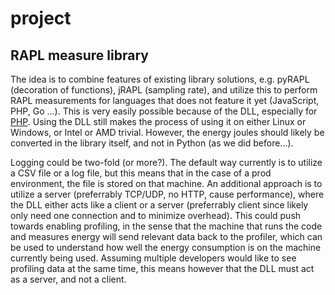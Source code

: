 # project

## RAPL measure library

The idea is to combine features of existing library solutions, e.g. pyRAPL (decoration of functions), jRAPL (sampling rate), and utilize this to perform RAPL measurements for languages that does not feature it yet (JavaScript, PHP, Go ...). This is very easily possible because of the DLL, especially for [PHP](https://stackoverflow.com/a/41856309). Using the DLL still makes the process of using it on either Linux or Windows, or Intel or AMD trivial. However, the energy joules should likely be converted in the library itself, and not in Python (as we did before...).

Logging could be two-fold (or more?). The default way currently is to utilize a CSV file or a log file, but this means that in the case of a prod environment, the file is stored on that machine. An additional approach is to utilize a server (preferrably TCP/UDP, no HTTP, cause performance), where the DLL either acts like a client or a server (preferrably client since likely only need one connection and to minimize overhead). This could push towards enabling profiling, in the sense that the machine that runs the code and measures energy will send relevant data back to the profiler, which can be used to understand how well the energy consumption is on the machine currently being used. Assuming multiple developers would like to see profiling data at the same time, this means however that the DLL must act as a server, and not a client.
